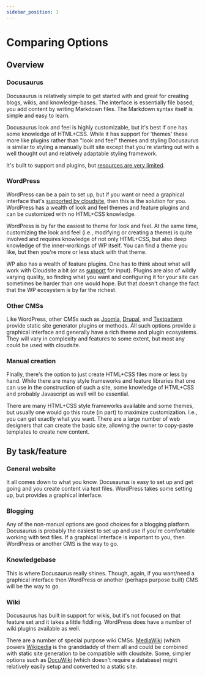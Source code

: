 ```yaml
---
sidebar_position: 1
---
```

# Comparing Options

## Overview

### Docusaurus

Docusaurus is relatively simple to get started with and great for creating blogs, wikis, and knowledge-bases. The interface is essentially file based; you add content by writing Markdown files. The Markdown syntax itself is simple and easy to learn.

Docusaurus look and feel is highly customizable, but it's best if one has some knowledge of HTML+CSS. While it has support for 'themes' these more like plugins rather than "look and feel" themes and styling Docusaurus is similar to styling a manually built site except that you're starting out with a well thought out and relatively adaptable styling framework.

It's built to support and plugins, but [resources are very limited](https://github.com/webbertakken/awesome-docusaurus).

### WordPress

WordPress can be a pain to set up, but if you want or need a graphical interface that's [supported by cloudsite](/support), then this is the solution for you. WordPress has a wealth of look and feel themes and feature plugins and can be customized with no HTML+CSS knowledge.

WordPress is by far the easiest to theme for look and feel. At the same time, customizing the look and feel (i.e., modifying or creating a theme) is quite involved and requires knowledge of not only HTML+CSS, but also deep knowledge of the inner-workings of WP itself. You can find a theme you like, but then you're more or less stuck with that theme.

WP also has a wealth of feature plugins. One has to think about what will work with Cloudsite a bit (or as [support](/support) for input). Plugins are also of wildly varying quality, so finding what you want and configuring it for your site can sometimes be harder than one would hope. But that doesn't change the fact that the WP ecosystem is by far the richest.

### Other CMSs

Like WordPress, other CMSs such as [Joomla](https://www.joomla.org/), [Drupal](https://www.drupal.org/), and [Textpattern](https://textpattern.com/) provide static site generator plugins or methods. All such options provide a graphical interface and generally have a rich theme and plugin ecosystems. They will vary in complexity and features to some extent, but most any could be used with cloudsite.

### Manual creation

Finally, there's the option to just create HTML+CSS files more or less by hand. While there are many style frameworks and feature libraries that one can use in the construction of such a site, some knowledge of HTML+CSS and probably Javascript as well will be essential.

There are many HTML+CSS style frameworks available and some themes, but usually one would go this route (in part) to maximize customization. I.e., you can get exactly what you want. There are a large number of web designers that can create the basic site, allowing the owner to copy-paste templates to create new content.

## By task/feature

### General website

It all comes down to what you know. Docusaurus is easy to set up and get going and you create content via text files. WordPress takes some setting up, but provides a graphical interface.

### Blogging

Any of the non-manual options are good choices for a blogging platform. Docusaurus is probably the easiest to set up and use if you're comfortable working with text files. If a graphical interface is important to you, then WordPress or another CMS is the way to go.

### Knowledgebase

This is where Docusaurus really shines. Though, again, if you want/need a graphical interface then WordPress or another (perhaps purpose built) CMS will be the way to go.

### Wiki

Docusaurus has built in support for wikis, but it's not focused on that feature set and it takes a little fiddling. WordPress does have a number of wiki plugins available as well.

There are a number of special purpose wiki CMSs. [MediaWiki](https://www.mediawiki.org/wiki/MediaWiki) (which powers [Wikipedia](https://wikipedia.org) is the granddaddy of them all and could be combined with static site generation to be compatible with cloudsite. Some, simpler options such as [DocuWiki](https://www.dokuwiki.org/dokuwiki) (which doesn't require a database) might relatively easily setup and converted to a static site.